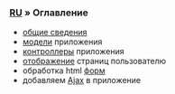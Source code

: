 <a href='Hidden comment: revision: 1'></a>

### [RU](Ru.md) » Оглавление ###

  * [общие сведения](RuStartAbout.md)
  * [модели](RuStartModel.md) приложения
  * [контроллеры](RuStartController.md) приложения
  * [отображение](RuStartView.md) страниц пользователю
  * обработка html [форм](RuStartForm.md)
  * добавляем [Ajax](RuStartAjax.md) в приложение